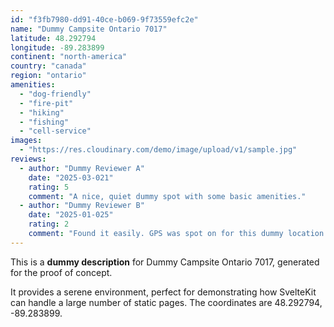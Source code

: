 ```yaml
---
id: "f3fb7980-dd91-40ce-b069-9f73559efc2e"
name: "Dummy Campsite Ontario 7017"
latitude: 48.292794
longitude: -89.283899
continent: "north-america"
country: "canada"
region: "ontario"
amenities:
  - "dog-friendly"
  - "fire-pit"
  - "hiking"
  - "fishing"
  - "cell-service"
images:
  - "https://res.cloudinary.com/demo/image/upload/v1/sample.jpg"
reviews:
  - author: "Dummy Reviewer A"
    date: "2025-03-021"
    rating: 5
    comment: "A nice, quiet dummy spot with some basic amenities."
  - author: "Dummy Reviewer B"
    date: "2025-01-025"
    rating: 2
    comment: "Found it easily. GPS was spot on for this dummy location."
---
```


This is a **dummy description** for Dummy Campsite Ontario 7017, generated for the proof of concept.

It provides a serene environment, perfect for demonstrating how SvelteKit can handle a large number of static pages. The coordinates are 48.292794, -89.283899.
